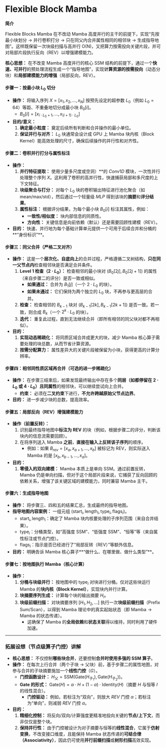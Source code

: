 # Flexible Block Mamba


**简介**

Flexible Blocks Mamba 在不改动 Mamba 高度并行的主干的前提下，实现“先按最小块划分 → 并行卷积打分 → 只在同父内合并属性相同的相邻块 → 生成指导地图”。这样既保留一次块级扫描与高并行 O(N)，又把算力按需投向关键片段，并可对局部片段执行反向（REV）以增强建模能力。


**核心思想：** 在不改变 Mamba 高度并行的核心 SSM 结构的前提下，通过一个**快速、可并行**的预处理流程生成一个“指导地图”，实现**计算资源的按需投向**（动态分块）和**局部建模能力的增强**（局部反向，REV）。


#### **步骤一：按最小块 $L_0$ 切分**

* **操作：** 将输入序列 $X = [x_1, x_2, \dots, x_N]$ 按预先设定的超参数 $L_0$（例如 $L_0=64$）等距、不重叠地切分成最小块 $B_0[i]$。
    * $B_0[i] = [x_{i \cdot L_0 + 1}, \dots, x_{(i+1) \cdot L_0}]$
* **目的/意义：**
    1.  **确定最小粒度：** 奠定后续所有判断和合并操作的最小单位。
    2.  **保证并行与对齐：** $L_0$ 块通常会设计成 GPU 上 Mamba 块内核（Block Kernel）能高效处理的尺寸，确保后续操作的并行性和对齐性。

#### **步骤二：卷积并行打分与属性标注**

* **操作：**
    1.  **并行特征提取：** 使用少量多尺度或空洞）**的 $Conv1D$ 模块，一次性并行处理整个序列 $X$。这利用了卷积的高并行性，快速捕获局部和多尺度的上下文特征。
    2.  **块级聚合与打分：** 对每个 $L_0$ 块的卷积输出特征进行池化聚合（如 $\text{mean}/\text{max}/\text{std}$），然后通过一个轻量级 $MLP$ 得到该块的**摘要**和**评分结果**。
    3.  **属性标注：** 根据评分结果，为每个最小块 $B_0[i]$ 标注其属性，例如：
        * **一致性/相似度：** 块内部信息的同质性。
        * **方向性：** 关键信息是向前依赖（默认）还是需要回顾性建模（REV）。
* **目的：** 快速、并行地为每个基础计算单元提供一个可用于后续合并和分桶的**“身份标识”**。

#### **步骤三：同父合并（严格二叉对齐）**

* **操作：** 这是一个**层次化、自底向上**的合并过程，严格遵循二叉树结构，**只在同一父节点内**检查相邻块是否满足合并条件。
    1.  **Level 1 检查（$2 \cdot L_0$）：** 检查相邻的最小块对 $(B_0[2j], B_0[2j+1])$ 的属性（来自步骤二的评分）是否一致或相似。
        * **如果通过：** 合并为 $B_1[j]$（一个 $2 \cdot L_0$ 的块）。
        * **如果未通过：** 它们保持为两个独立的 $L_0$ 块，不再参与更高层的合并。
    2.  **检查：** 检查相邻的 $B_{k-1}$ 块对 $(B_{k-1}[2k], B_{k-1}[2k+1])$ 是否一致。若一致，则合成 $B_k$（一个 $2^k \cdot L_0$ 的块）。
    3.  **迭代：** 重复此过程，直到无法继续合并（即所有相邻的同父块对都不再相似）。
* **目的：**
    1.  **实现动态稀疏化：** 将同质区域合并成更大的块，减少 Mamba 核心算子需要处理的块总数，从而节省计算资源。
    2.  **按需分配算力：** 属性差异大的关键片段被保留为小块，获得更高的计算分辨率。

#### **步骤四：相邻同性质区域再合并（可选的进一步稀疏化）**

* **操作：** 在步骤三结束后，如果发现最终输出中存在多个**同层（如都停留在 $2 \cdot L_0$ 或 $4 \cdot L_0$）**且**同属性**的相邻块，可以继续尝试向上合并。
    * **约束：** 必须在**二叉约束**下进行，**不允许跨越原始父节点边界**。
* **目的：** 进一步减少块的总数，提高效率。

#### **步骤五：局部反向（REV）增强建模能力**

* **操作（前置反转）：**
    1.  识别最终指导地图中**标注为 REV** 的块（例如，根据步骤二的评分，判断该块内的信息流需要回顾）。
    2.  在将序列送入 Mamba **之前**，**直接在输入上反转该子序列**的顺序。
        * 例如：如果 $B_{rev} = [x_a, x_{a+1}, \dots, x_b]$ 被标记为 REV，则实际送入 Mamba 的是 $[x_b, x_{b-1}, \dots, x_a]$。
* **目的：**
    1.  **零侵入的双向建模：** Mamba 本质上是单向 SSM。通过前置反转，Mamba 仍是单向扫描，但对于这个局部片段来说，它捕获了反向回顾的依赖关系，增强了该关键区域的建模能力，同时兼容 Mamba 主干。

#### **步骤六：生成指导地图**

* **操作：** 将步骤三、四和五的结果汇总，生成最终的指导地图。
* **指导地图内容案例：** 一组元组 $(\text{start}_i, \text{length}_i, \text{type}_i, \text{flags}_i)$。
    * $\text{start}_i, \text{length}_i$：确定了 Mamba 块内核要处理的子序列范围（来自合并结果）。
    * $\text{type}_i$：分桶类型，如“高强度 SSM”、“低强度 SSM”、“恒等”等（来自属性标注或节点门控）。
    * $\text{flags}_i$：指示是否已经进行了“局部反转（REV）”等额外信息。
* **目的：** 明确告诉 Mamba 核心算子**“做什么、在哪里做、做什么类型”**。

#### **步骤七：按地图执行 Mamba（核心计算）**

* **操作：**
    1.  **分桶与块级并行：** 按地图中的 $\text{type}_i$ 对块进行分桶。仅对这些块运行 Mamba 的**块内核（Block Kernel）**，实现块内并行计算。
    2.  **块摘要序列生成：** 计算每个块的输出摘要 $H_i$。
    3.  **块级前缀扫描：** 对块摘要序列 $[H_1, H_2, \dots]$ 执行一次**块级前缀扫描**（Prefix Sum/Scan），以得到 Mamba 理论中的真实起始状态（即 $\text{Mamba} \rightarrow \text{Mamba}$ 的状态传递）。
        * 这确保了 Mamba 的**全局依赖**和**状态关联**得以维持，同时利用了硬件加速。

---

### **拓展设想（节点级算子门控）讲解**

* **核心思想：** 不仅控制**哪些块合并**，还要控制**合并时使用多强的 SSM 算子**。
* **操作：** 在每次上行合并（两个子块 $\rightarrow$ 父块）前，基于步骤二的属性地图，对参与合并的子块摘要施加一个**线性门控**（$G$）。
    * **门控函数设计：** $H_{\text{父}} = \text{SSM}(\text{Gate}(H_{\text{子}_1}), \text{Gate}(H_{\text{子}_2}))$。
    * **Gate 的形式：** $\text{Gate}(H) = \alpha \cdot H + (1-\alpha) \cdot \text{Identity}(H)$（摘要 $H$ 与恒等 $I$ 的线性混合）。
        * **门控驱动：** 例如，若标注为“双向”，则放大 $REV$ 门控 $\alpha$；若标注为“单向”，则减弱 $REV$ 门控 $\alpha$。
* **目的：**
    1.  **精细化控制：** 将反向/双向/计算强度更精准地投向关键的**节点/上下文**，而非仅仅是整个块。
    2.  **保持并行性：** 由于门控被设计为对子摘要与恒等的**线性混合**，它属于**仿射变换**，不改变接口维度，且能保持 Mamba 状态传递的**可结合律（Associativity）**，因此仍可使用**并行前缀扫描**或**树形扫描**高效实现。





